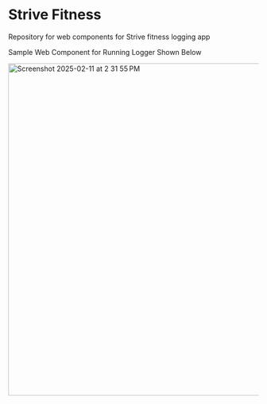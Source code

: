 # Strive Fitness

Repository for web components for Strive fitness logging app

Sample Web Component for Running Logger Shown Below

<img width="667" alt="Screenshot 2025-02-11 at 2 31 55 PM" src="https://github.com/user-attachments/assets/0b5ddc9b-8b36-42bb-97c1-6ca601d49af2" />



